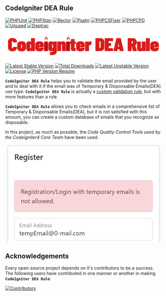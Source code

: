 ##  CodeIgniter DEA Rule
[![PHPUnit](https://github.com/datamweb/codeigniter-dea-rule/actions/workflows/phpunit.yml/badge.svg)](https://github.com/datamweb/codeigniter-dea-rule/actions/workflows/phpunit.yml)
[![PHPStan](https://github.com/datamweb/codeigniter-dea-rule/actions/workflows/phpstan.yml/badge.svg)](https://github.com/datamweb/codeigniter-dea-rule/actions/workflows/phpstan.yml)
[![Rector](https://github.com/datamweb/codeigniter-dea-rule/actions/workflows/rector.yml/badge.svg)](https://github.com/datamweb/codeigniter-dea-rule/actions/workflows/rector.yml)
[![Psalm](https://github.com/datamweb/codeigniter-dea-rule/actions/workflows/psalm.yml/badge.svg)](https://github.com/datamweb/codeigniter-dea-rule/actions/workflows/psalm.yml)
[![PHPCSFixer](https://github.com/datamweb/codeigniter-dea-rule/actions/workflows/phpcsfixer.yml/badge.svg)](https://github.com/datamweb/codeigniter-dea-rule/actions/workflows/phpcsfixer.yml)
[![PHPCPD](https://github.com/datamweb/codeigniter-dea-rule/actions/workflows/phpcpd.yml/badge.svg)](https://github.com/datamweb/codeigniter-dea-rule/actions/workflows/phpcpd.yml)
[![Unused](https://github.com/datamweb/codeigniter-dea-rule/actions/workflows/unused.yml/badge.svg)](https://github.com/datamweb/codeigniter-dea-rule/actions/workflows/unused.yml)
[![Deptrac](https://github.com/datamweb/codeigniter-dea-rule/actions/workflows/deptrac.yml/badge.svg)](https://github.com/datamweb/codeigniter-dea-rule/actions/workflows/deptrac.yml)


<p align="center"><img src="https://github.com/datamweb/my-repository-files/blob/main/codeigniter-dea-rule/image/logo.png" alt="CodeIgniter DEA Rule"></p>

[![Latest Stable Version](http://poser.pugx.org/datamweb/codeigniter-dea-rule/v?style=for-the-badge)](https://packagist.org/packages/datamweb/codeigniter-dea-rule) [![Total Downloads](http://poser.pugx.org/datamweb/codeigniter-dea-rule/downloads?style=for-the-badge)](https://packagist.org/packages/datamweb/codeigniter-dea-rule) [![Latest Unstable Version](http://poser.pugx.org/datamweb/codeigniter-dea-rule/v/unstable?style=for-the-badge)](https://packagist.org/packages/datamweb/codeigniter-dea-rule) [![License](http://poser.pugx.org/datamweb/codeigniter-dea-rule/license?style=for-the-badge)](https://packagist.org/packages/datamweb/codeigniter-dea-rule) [![PHP Version Require](http://poser.pugx.org/datamweb/codeigniter-dea-rule/require/php?style=for-the-badge)](https://packagist.org/packages/datamweb/codeigniter-dea-rule)


**`CodeIgniter DEA Rule`** helps you to validate the email provided by the user and to deal with it if the email was of Temporary & Disponsable Emails(DEA) use type.
**`CodeIgniter DEA Rule`** is actually a [custom validation rule](https://codeigniter.com/user_guide/libraries/validation.html?#creating-custom-rules), but with more features than a rule.

**`CodeIgniter DEA Rule`** allows you to check emails in a comprehensive list of Temporary & Disponsable Emails(DEA), but it is not satisfied with this amount, you can create a custom database of emails that you recognize as disposable.

In this project, as much as possible, the *Code Quality Control Tools used by the Codeigniter4 Core Team* have been used.

<p align="center"><img src="https://github.com/datamweb/my-repository-files/blob/main/codeigniter-dea-rule/image/demo.jpg" alt="CodeIgniter DEA Rule"></p>


## Acknowledgements

Every open-source project depends on it's contributors to be a success. The following users have
contributed in one manner or another in making **`CodeIgniter DEA Rule`**:

<a href="https://github.com/datamweb/codeigniter-dea-rule/graphs/contributors">
  <img src="https://contrib.rocks/image?repo=datamweb/codeigniter-dea-rule" alt="Contributors">
</a>